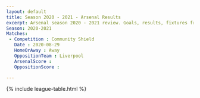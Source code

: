 ```yaml
---
layout: default
title: Season 2020 - 2021 - Arsenal Results
excerpt: Arsenal season 2020 - 2021 review. Goals, results, fixtures from the 2020 - 2021 season on History of Arsenal Football Club
Season: 2020-2021
Matches:
 - Competition : Community Shield
   Date : 2020-08-29
   HomeOrAway : Away
   OppositionTeam : Liverpool
   ArsenalScore : 
   OppositionScore : 

---
```




{% include league-table.html %}

